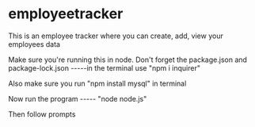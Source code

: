 # employeetracker

This is an employee tracker where you can create, add, view your employees data

Make sure you're running this in node. Don't forget the package.json and package-lock.json -----in the terminal use "npm i inquirer"

Also make sure you run "npm install mysql" in terminal

Now run the program ----- "node node.js"

Then follow prompts


